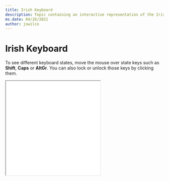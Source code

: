 ```yaml
--- 
title: Irish Keyboard 
description: Topic containing an interactive representation of the Irish Keyboard 
ms.date: 04/26/2021 
author: jowilco 
--- 
```

 
# Irish Keyboard 
 
To see different keyboard states, move the mouse over state keys such as **Shift**, **Caps** or **AltGr**. You can also lock or unlock those keys by clicking them. 
 
<iframe src="kbdir.html" height="300"></iframe> 
